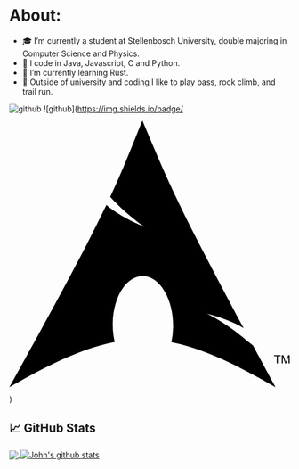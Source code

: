 # About:
- 🎓 I’m currently a student at Stellenbosch University, double majoring in Computer Science and Physics.
- 🔭 I code in Java, Javascript, C and Python.
- 🌱 I’m currently learning Rust.
- 🎸 Outside of university and coding I like to play bass, rock climb, and trail run.

![github](https://img.shields.io/badge/GitHub-000000?style=for-the-badge&logo=GitHub&logoColor=white)
![github](https://img.shields.io/badge/<svg role="img" viewBox="0 0 24 24" xmlns="http://www.w3.org/2000/svg"><title>Arch Linux</title><path d="M11.39.605C10.376 3.092 9.764 4.72 8.635 7.132c.693.734 1.543 1.589 2.923 2.554-1.484-.61-2.496-1.224-3.252-1.86C6.86 10.842 4.596 15.138 0 23.395c3.612-2.085 6.412-3.37 9.021-3.862a6.61 6.61 0 01-.171-1.547l.003-.115c.058-2.315 1.261-4.095 2.687-3.973 1.426.12 2.534 2.096 2.478 4.409a6.52 6.52 0 01-.146 1.243c2.58.505 5.352 1.787 8.914 3.844-.702-1.293-1.33-2.459-1.929-3.57-.943-.73-1.926-1.682-3.933-2.713 1.38.359 2.367.772 3.137 1.234-6.09-11.334-6.582-12.84-8.67-17.74zM22.898 21.36v-.623h-.234v-.084h.562v.084h-.234v.623h.331v-.707h.142l.167.5.034.107a2.26 2.26 0 01.038-.114l.17-.493H24v.707h-.091v-.593l-.206.593h-.084l-.205-.602v.602h-.091"/></svg>)
## &#x1f4c8; GitHub Stats
<a href="https://github.com/Jhone-Paul/Jhone-Paul">
  <img align="center" src="https://github-readme-stats.vercel.app/api/top-langs/?username=Jhone-Paul&langs_count=3&theme=github_dark" />
</a>
<a href="https://github.com/Jhone-Paul/Jhone-Paul">
  <img align="center" src="https://github-readme-stats.vercel.app/api?username=Jhone-Paul&show_icons=true&theme=github_dark" alt="John's github stats" />
</a>
